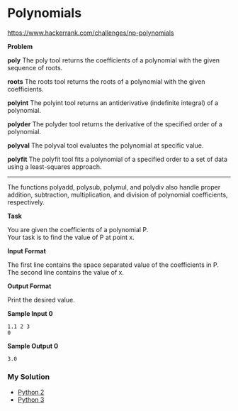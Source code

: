 # Polynomials

https://www.hackerrank.com/challenges/np-polynomials

**Problem**

**poly**
The poly tool returns the coefficients of a polynomial with the given sequence of roots.

**roots**
The roots tool returns the roots of a polynomial with the given coefficients.

**polyint**
The polyint tool returns an antiderivative (indefinite integral) of a polynomial.

**polyder**
The polyder tool returns the derivative of the specified order of a polynomial.

**polyval**
The polyval tool evaluates the polynomial at specific value.

**polyfit**
The polyfit tool fits a polynomial of a specified order to a set of data using a least-squares approach.

---

The functions polyadd, polysub, polymul, and polydiv also handle proper addition, subtraction, multiplication, and division of polynomial coefficients, respectively.


**Task**

You are given the coefficients of a polynomial P.    
Your task is to find the value of P at point x.

**Input Format**
    
The first line contains the space separated value of the coefficients in P.  
The second line contains the value of x.

**Output Format**

Print the desired value.

**Sample Input 0**

```
1.1 2 3
0
```

**Sample Output 0**

```
3.0
```

### My Solution

- [Python 2](python2.py)
- [Python 3](python3.py)
